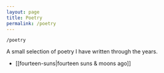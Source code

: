 ```yaml
---
layout: page
title: Poetry
permalink: /poetry
---
```


`/poetry`

A small selection of poetry I have written through the years.

- [[fourteen-suns|fourteen suns & moons ago]]


<style>
  .wrapper {
    max-width: 58em;
  }
</style>